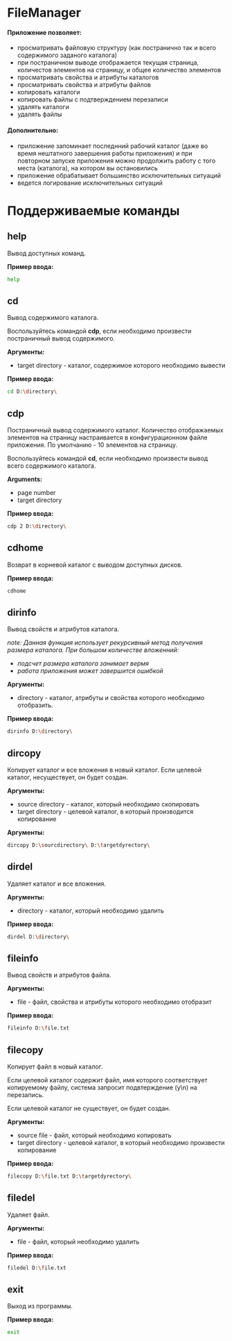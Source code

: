 # FileManager
#### Приложение позволяет:
- просматривать файловую структуру (как постранично так и всего содержимого заданого каталога)
- при постраничном выводе отображается текущая страница, количестов элементов на страницу, и общее количество элементов
- просматривать свойства и атрибуты каталогов
- просматривать свойства и атрибуты файлов
- копировать каталоги
- копировать файлы с подтверждением перезаписи
- удалять каталоги
- удалять файлы

#### Дополнительно:
- приложение запоминает последнний рабочий каталог (даже во время нештатного завершения работы приложения) и при повторном запуске приложения можно продолжить работу с того места (каталога), на котором вы остановились
- приложение обрабатывает большинство исключительных ситуаций
- ведется логирование исключительных ситуаций

# Поддерживаемые команды
## help
Вывод доступных команд.

**Пример ввода:**
```bash
help
```

## cd
Вывод содержимого каталога.

Воспользуйтесь командой **cdp**, если необходимо произвести постраничный вывод содержимого.

**Аргументы:**
- target directory - каталог, содержимое которого необходимо вывести

**Пример ввода:**
```bash
cd D:\directory\
```
## cdp
Постраничный вывод содержимого каталог.
Количество отображаемых элементов на страницу настраивается в конфигурационном файле приложения. По умолчанию - 10 элементов на страницу.

Воспользуйтесь командой **cd**, если необходимо произвести вывод всего содержимого каталога.

**Arguments:**
- page number
- target directory

**Пример ввода:**
```bash
cdp 2 D:\directory\
```
## cdhome
Возврат в корневой каталог с выводом доступных дисков.

**Пример ввода:**
```bash
cdhome
```
## dirinfo
Вывод свойств и атрибутов каталога.

*note: Данная функция использует рекурсивный метод получения размера каталога. При большом количестве вложенний:*
- *подсчет размера каталога занимает вермя*
- *работа приложения может завершится ошибкой*

**Аргументы:**
- directory - каталог, атрибуты и свойства которого необходимо отобразить.

**Пример ввода:**
```bash
dirinfo D:\directory\
```
## dircopy
Копирует каталог и все вложения в новый каталог.
Если целевой каталог, несуществует, он будет создан.

**Аргументы:**
- source directory - каталог, который необходимо скопировать
- target directory - целевой каталог, в который производится копирование

**Аргументы:**
```bash
dircopy D:\sourcdirectory\ D:\targetdyrectory\
```

## dirdel
Удаляет каталог и все вложения.

**Аргументы:**
- directory - каталог, который необходимо удалить

**Пример ввода:**
```bash
dirdel D:\directory\
```
## fileinfo
Вывод свойств и атрибутов файла.

**Аргументы:**
- file - файл, свойства и атрибуты которого необходимо отобразит

**Пример ввода:**
```bash
fileinfo D:\file.txt
```

## filecopy
Копирует файл в новый каталог.

Если целевой каталог содержит файл, имя которого соответствует копируемому файлу, система запросит подвтерждение (y\n) на перезапись.

Если целевой каталог не существует, он будет создан.

**Аргументы:**
- source file - файл, который необходимо копировать
- target directory - целевой каталог, в который необходимо произвести копирование

**Пример ввода:**
```bash
filecopy D:\file.txt D:\targetdyrectory\
```

## filedel
Удаляет файл.

**Аргументы:**
- file - файл, который необходимо удалить

**Пример ввода:**
```bash
filedel D:\file.txt
```

## exit
Выход из программы.

**Пример ввода:**
```bash
exit
```
